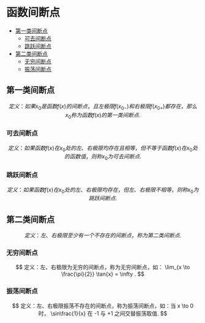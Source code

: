 # 函数间断点

* [第一类间断点](#第一类间断点)
  * [可去间断点](#可去间断点)
  * [跳跃间断点](#跳跃间断点)
* [第二类间断点](#第二类间断点)
  * [无穷间断点](#无穷间断点)
  * [振荡间断点](#振荡间断点)

## 第一类间断点

$$
定义：如果 x_0 是函数 f(x) 的间断点，且左极限 f(x_{0-}) 和右极限 f(x_{0+}) 都存在，那么 x_0 称为函数 f(x) 的第一类间断点.
$$

### 可去间断点

$$
定义：如果函数 f(x) 在 x_0 处的左、右极限均存在且相等，但不等于函数 f(x) 在 x_0 处的函数值，则称 x_0 为可去间断点.
$$

### 跳跃间断点

$$
定义：如果函数 f(x) 在 x_0 处的左、右极限均存在，但左、右极限不相等，则称 x_0 为跳跃间断点.
$$

## 第二类间断点

$$
定义：左、右极限至少有一个不存在的间断点，称为第二类间断点.
$$

### 无穷间断点

$$
定义：左、右极限为无穷的间断点，称为无穷间断点，如： \lim_{x \to \frac{\pi}{2}} \tan{x} = \infty .
$$

### 振荡间断点

$$
定义：左、右极限振荡不存在的间断点，称为振荡间断点，如：当 x \to 0 时， \sin\frac{1}{x} 在 -1 与 +1 之间交替振荡取值.
$$



